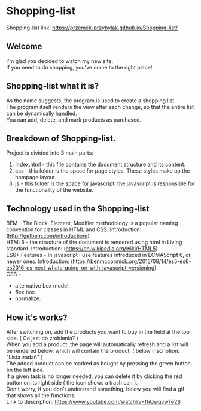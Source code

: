 # Shopping-list

Shopping-list link: https://przemek-przybylak.github.io/Shopping-list/

## Welcome
I'm glad you decided to watch my new site.  
If you need to do shopping, you've come to the right place!  

## Shopping-list what it is?
As the name suggests, the program is used to create a shopping list.  
The program itself renders the view after each change, so that the entire list can be dynamically handled.  
You can add, delete, and mark products as purchased.

## Breakdown of Shopping-list.
Project is divided into 3 main parts:

1. Index.html - this file contains the document structure and its content.
2. css - this folder is the space for page styles. These styles make up the hompage layout.
3. js - this folder is the space for javascript. the javascript is responsible for the functionality of the website.

## Technology used in the Shopping-list  
BEM - The Block, Element, Modifier methodology is a popular naming convention for classes in HTML and CSS. Introduction: (http://getbem.com/introduction/)  
HTML5 - the structure of the document is rendered using html in Living standard. Introduction: (https://en.wikipedia.org/wiki/HTML5)  
ES6+ Features - In javascript I use features introduced in ECMAScript 6, or newer ones. Introduction: (https://benmccormick.org/2015/09/14/es5-es6-es2016-es-next-whats-going-on-with-javascript-versioning)  
CSS -  
- alternative box model.  
- flex box.  
- normalize.  

## How it's works?  
After switching on, add the products you want to buy in the field at the top side. ( Co jest do zrobienia? )  
When you add a product, the page will automatically refresh and a list will be rendered below, which will contain the product. ( below inscription: "Lista zadań" )  
The added product can be marked as bought by pressing the green button on the left side.  
If a given task is no longer needed, you can delete it by clicking the red button on its right side ( the icon shows a trash can ).  
Don't worry, if you don't understand something, below you will find a gif that shows all the functions.  
Link to description: https://www.youtube.com/watch?v=fhQwqvwTe28
